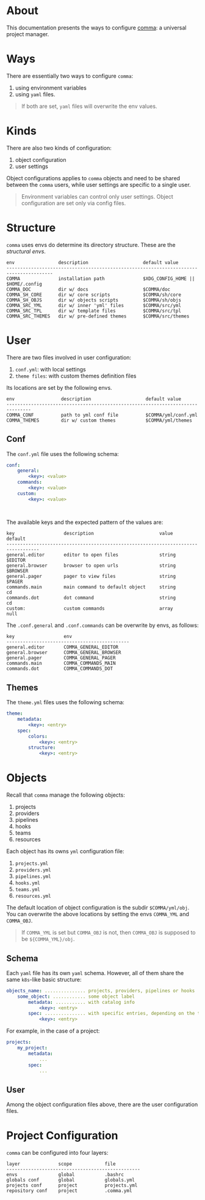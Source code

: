 # About

This documentation presents the ways to configure [comma](https://github.com/ximenesyuri/comma): a universal project manager.

# Ways

There are essentially two ways to configure `comma`:
1. using environment variables
2. using `yaml` files.

> If both are set, `yaml` files will overwrite the env values.

# Kinds

There are also two kinds of configuration:
1. object configuration
2. user settings

Object configurations applies to `comma` objects and need to be shared between the `comma` users, while user settings are specific to a single user.

> Environment variables can control only user settings. Object configuration are set only via config files.

# Structure

`comma` uses envs do determine its directory structure. These are the *structural envs*.
```
env                description                    default value
---------------------------------------------------------------------------------------
COMMA              installation path              $XDG_CONFIG_HOME || $HOME/.config
COMMA_DOC          dir w/ docs                    $COMMA/doc
COMMA_SH_CORE      dir w/ core scripts            $COMMA/sh/core
COMMA_SH_OBJS      dir w/ objects scripts         $COMMA/sh/objs
COMMA_SRC_YML      dir w/ inner 'yml' files       $COMMA/src/yml
COMMA_SRC_TPL      dir w/ template files          $COMMA/src/tpl
COMMA_SRC_THEMES   dir w/ pre-defined themes      $COMMA/src/themes
```

# User

There are two files involved in user configuration:
1. `conf.yml`: with local settings
2. `theme files`: with custom themes definition files

Its locations are set by the following envs.

```
env                 description                    default value
-------------------------------------------------------------------------------
COMMA_CONF          path to yml conf file          $COMMA/yml/conf.yml
COMMA_THEMES        dir w/ custom themes           $COMMA/yml/themes
```

## Conf

The `conf.yml` file uses the following schema:

```yaml
conf:
    general:
        <key>: <value>
    commands:
        <key>: <value>
    custom:
        <key>: <value>
        
        
```

The available keys and the expected pattern of the values are:

``` 
key                  description                        value         default
----------------------------------------------------------------------------------
general.editor       editor to open files               string         $EDITOR
general.browser      browser to open urls               string         $BROWSER
general.pager        pager to view files                string         $PAGER
commands.main        main command to default object     string         cd
commands.dot         dot command                        string         cd
custom:              custom commands                    array          null
```

The `.conf.general`  and `.conf.commands` can be overwrite by envs, as follows:

```
key                  env
---------------------------------------------
general.editor       COMMA_GENERAL_EDITOR
general.browser      COMMA_GENERAL_BROWSER
general.pager        COMMA_GENERAL_PAGER
commands.main        COMMA_COMMANDS_MAIN
commands.dot         COMMA_COMMANDS_DOT
```

## Themes

The `theme.yml` files uses the following schema:

```yaml
theme:
    metadata:
        <key>: <entry>
    spec:
        colors:
            <key>: <entry>
        structure:
            <key>: <entry>
```

# Objects

Recall that `comma` manage the following objects:
1. projects 
2. providers
3. pipelines
4. hooks
5. teams
6. resources

Each object has its owns `yml` configuration file:
1. `projects.yml`
2. `providers.yml`
3. `pipelines.yml`
4. `hooks.yml`
5. `teams.yml`
6. `resources.yml`

The default location of object configuration is the subdir `$COMMA/yml/obj`. You can overwrite the above locations by setting the envs `COMMA_YML` and `COMMA_OBJ`.

> If `COMMA_YML` is set but `COMMA_OBJ` is not, then `COMMA_OBJ` is supposed to be `${COMMA_YML}/obj`.

## Schema

Each `yaml` file has its own `yaml` schema. However, all of them share the same `k8s`-like basic structure:

```yaml
objects_name: ............... projects, providers, pipelines or hooks
    some_object: ............ some object label
        metadata: ........... with catalog info
            <key>: <entry>
        spec: ............... with specific entries, depending on the type
            <key>: <entry>
```

For example, in the case of a project:

```yaml
projects:
    my_project:
        metadata:
            ...
        spec:
            ...
```

## User

Among the object configuration files above, there are the user configuration files.

# Project Configuration

`comma` can be configured into four layers:

```
layer              scope            file
-------------------------------------------------
envs               global           .bashrc
globals conf       global           globals.yml
projects conf      project          projects.yml
repository conf    project          .comma.yml


